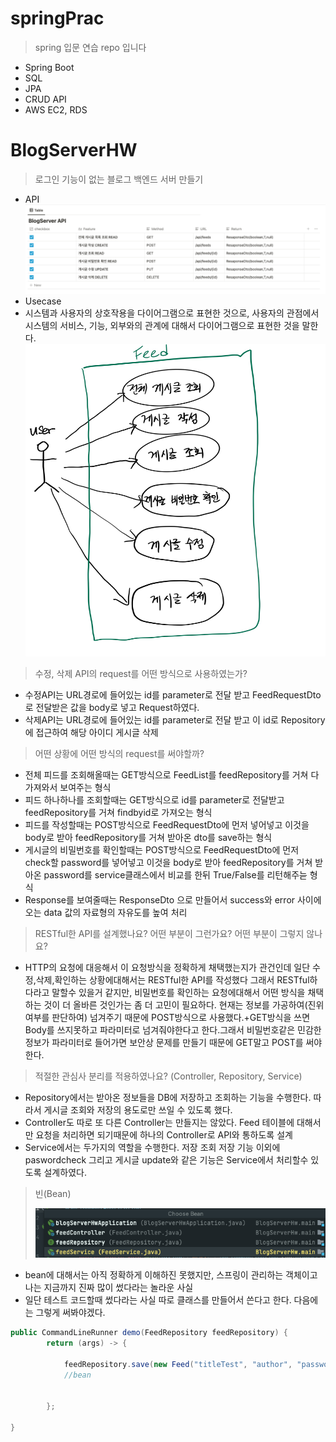 # springPrac
> spring 입문 연습 repo 입니다
* Spring Boot
* SQL
* JPA
* CRUD API
* AWS EC2, RDS


# BlogServerHW
> 로그인 기능이 없는 블로그 백엔드 서버 만들기
* API
![API](./images/blogApi.png)
* Usecase 
* 시스템과 사용자의 상호작용을 다이어그램으로 표현한 것으로, 사용자의 관점에서 시스템의 서비스, 기능, 외부와의 관계에 대해서 다이어그램으로 표현한 것을 말한다.
	<img src = './images/BlogUsecase.jpg' width = '500px' height = '500px' />
															
> 수정, 삭제 API의 request를 어떤 방식으로 사용하였는가?
* 수정API는 URL경로에 들어있는 id를 parameter로 전달 받고 FeedRequestDto로 전달받은 값을 body로 넣고 Request하였다.
* 삭제API는 URL경로에 들어있는 id를 parameter로 전달 받고 이 id로 Repository에 접근하여 해당 아이디 게시글 삭제
> 어떤 상황에 어떤 방식의 request를 써야할까?
* 전체 피드를 조회해올때는 GET방식으로 FeedList를 feedRepository를 거쳐 다 가져와서 보여주는 형식
* 피드 하나하나를 조회할때는 GET방식으로 id를 parameter로 전달받고 feedRepository를 거쳐 findbyid로 가져오는 형식
* 피드를 작성할때는 POST방식으로 FeedRequestDto에 먼저 넣어넣고 이것을 body로 받아 feedRepository를 거쳐 받아온 dto를 save하는 형식
* 게시글의 비밀번호를 확인할때는 POST방식으로 FeedRequestDto에 먼저 check할 password를 넣어넣고 이것을 body로 받아 feedRepository를 거쳐 받아온 password를 service클래스에서 비교를 한뒤 True/False를 리턴해주늗 형식
* Response를 보여줄때는 ResponseDto <T>으로 만들어서 success와 error 사이에 오는 data 값의 자료형의 자유도를 높여 처리 
> RESTful한 API를 설계했나요? 어떤 부분이 그런가요? 어떤 부분이 그렇지 않나요?
* HTTP의 요청에 대응해서 이 요청방식을 정확하게 채택했는지가 관건인데 일단 수정,삭제,확인하는 상황에대해서는 RESTful한 API를 작성했다 그래서 RESTful하다라고 말할수 있을거 같지만,
비밀번호를 확인하는 요청에대해서 어떤 방식을 채택하는 것이 더 올바른 것인가는 좀 더 고민이 필요하다. 현재는 정보를 가공하여(진위여부를 판단하여) 넘겨주기 때문에 POST방식으로 사용했다.+GET방식을 쓰면 Body를 쓰지못하고 파라미터로 넘겨줘야한다고 한다.그래서 비밀번호같은 민감한 정보가 파라미터로 들어가면 보안상 문제를 만들기 때문에 GET말고 POST를 써야한다.

> 적절한 관심사 분리를 적용하였나요? (Controller, Repository, Service)
* Repository에서는 받아온 정보들을 DB에 저장하고 조회하는 기능을 수행한다. 따라서 게시글 조회와 저장의 용도로만 쓰일 수 있도록 했다.
* Controller도 따로 또 다른 Controller는 만들지는 않았다. Feed 테이블에 대해서만 요청을 처리하면 되기때문에 하나의 Controller로 API와 통하도록 설계
* Service에서는 두가지의 역할을 수행한다. 저장 조회 저장 기능 이외에 paswordcheck 그리고 게시글 update와 같은 기능은 Service에서 처리할수 있도록 설계하였다.
> 빈(Bean)
>
> <img src = './images/bean.png'>
* bean에 대해서는 아직 정확하게 이해하진 못했지만, 스프링이 관리하는 객체이고 나는 지금까지 진짜 많이 썼다라는 놀라운 사실
* 일단 테스트 코드할때 썼다라는 사실 따로 클래스를 만들어서 쓴다고 한다. 다음에는 그렇게 써봐야겠다.
```java
public CommandLineRunner demo(FeedRepository feedRepository) {
        return (args) -> {
    
            feedRepository.save(new Feed("titleTest", "author", "password", "commentTEST"));
            //bean

            
        };

}
```
